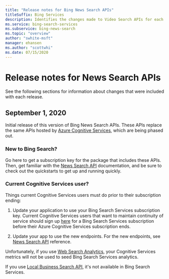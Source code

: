 ```yaml
---
title: "Release notes for Bing News Search APIs"
titleSuffix: Bing Services
description: Identifies the changes made to Video Search APIs for each release.
ms.service: bing-search-services
ms.subservice: bing-news-search
ms.topic: "overview"
author: "swhite-msft"
manager: ehansen
ms.author: "scottwhi"
ms.date: 07/15/2020
---
```


# Release notes for News Search APIs

See the following sections for information about changes that were included with each release.

## September 1, 2020

Initial release of this version of Bing News Search APIs. These APIs replace the same APIs hosted by <a href="https://docs.microsoft.com/en-us/azure/cognitive-services/bing-news-search/" target="_blank">Azure Cognitive Services</a>, which are being phased out. 

### New to Bing Search?

Go here to get a subscription key for the package that includes these APIs. Then, get familiar with the [News Search API](overview.md) documentation, and be sure to check out the quickstarts to get up and running quickly.


### Current Cognitive Services user?

Things current Cognitive Services users must do prior to their subscription ending:

1. Update your application to use your Bing Search Services subscription key. Current Cognitive Services users that want to maintain continuity of service should sign up [here](???) for a Bing Search Services subscription before their Azure Cognitive Services subscription ends. 
  
2. Update your app to use the new endpoints. For the new endpoints, see [News Search API](reference/endpoints.md) reference.

Unfortunately, if you use <a href="https://docs.microsoft.com/en-us/azure/cognitive-services/bing-web-search/bing-web-stats" target="_blank">Web Search Analytics</a>, your Cognitive Services metrics will not be used to seed Bing Search Services analytics.

If you use <a href="https://docs.microsoft.com/en-us/azure/cognitive-services/bing-local-business-search/local-search-reference" target="_blank">Local Business Search API</a>, it's not available in Bing Search Services. 